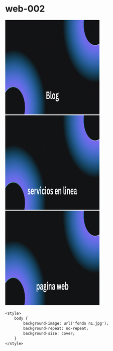 # web-002



<a href="https://ice200626.github.io/web-003/">
  <img src="boton 002.gif" alt="Example GIF" width="300" height="300">
</a>

<a href="https://ice200626.github.io/web-003/">
  <img src="boton 003.gif" alt="Example GIF" width="300" height="300">
</a>

<a href="https://ice200626.github.io/web-003/">
  <img src="boton 004.gif" alt="Example GIF" width="300" height="300">
</a>


<html lang="es">
<head>
    <meta charset="UTF-8">
    <meta name="viewport" content="width=device-width, initial-scale=1.0">
  
    <style>
        body {
            background-image: url('fondo n1.jpg');
            background-repeat: no-repeat;
            background-size: cover;
        }
    </style>
</head>
<body>
    <h1></h1>
</body>
</html>
